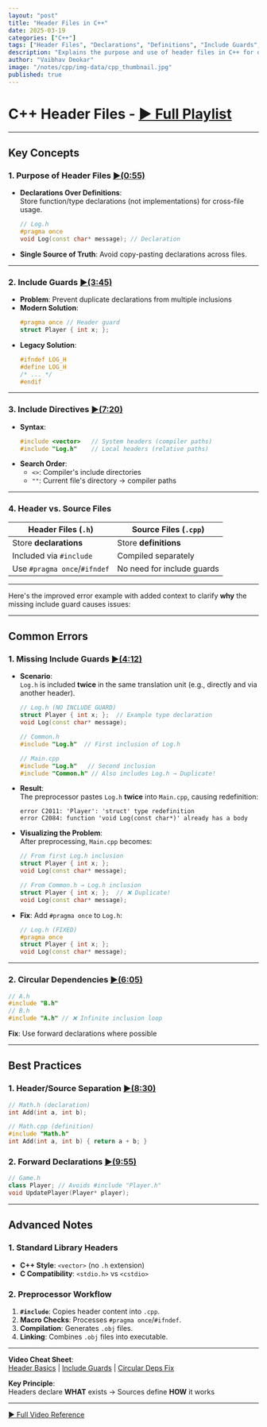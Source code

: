 ```yaml
---
layout: "post"
title: "Header Files in C++"
date: 2025-03-19
categories: ["C++"]
tags: ["Header Files", "Declarations", "Definitions", "Include Guards", "#pragma once", "#include", "Build Process", "Linking"]
description: "Explains the purpose and use of header files in C++ for declarations, include guards (#pragma once), include directives, and avoiding common errors like circular dependencies."
author: "Vaibhav Deokar"
image: "/notes/cpp/img-data/cpp_thumbnail.jpg"
published: true
---
```

# C++ Header Files - [▶️ Full Playlist](https://www.youtube.com/watch?v=9RJTQmK0YPI&list=PLlrATfBNZ98dudnM48yfGUldqGD0S4FFb&index=10)  

---

## **Key Concepts**  
### 1. **Purpose of Header Files** [▶️(0:55)](https://youtu.be/9RJTQmK0YPI?t=55)  
- **Declarations Over Definitions**:  
  Store function/type declarations (not implementations) for cross-file usage.  
  ```cpp  
  // Log.h  
  #pragma once  
  void Log(const char* message); // Declaration  
  ```  
- **Single Source of Truth**: Avoid copy-pasting declarations across files.  

---

### 2. **Include Guards** [▶️(3:45)](https://youtu.be/9RJTQmK0YPI?t=225)  
- **Problem**: Prevent duplicate declarations from multiple inclusions  
- **Modern Solution**:  
  ```cpp  
  #pragma once // Header guard  
  struct Player { int x; };  
  ```  
- **Legacy Solution**:  
  ```cpp  
  #ifndef LOG_H  
  #define LOG_H  
  /* ... */  
  #endif  
  ```  

---

### 3. **Include Directives** [▶️(7:20)](https://youtu.be/9RJTQmK0YPI?t=440)  
- **Syntax**:  
  ```cpp  
  #include <vector>   // System headers (compiler paths)  
  #include "Log.h"    // Local headers (relative paths)  
  ```  
- **Search Order**:  
  - `<>`: Compiler's include directories  
  - `""`: Current file's directory → compiler paths  

---

### 4. **Header vs. Source Files**  
| **Header Files (`.h`)**          | **Source Files (`.cpp`)**          |  
|----------------------------------|-------------------------------------|  
| Store **declarations**           | Store **definitions**              |  
| Included via `#include`          | Compiled separately                 |  
| Use `#pragma once`/`#ifndef`     | No need for include guards         |  

---

Here's the improved error example with added context to clarify **why** the missing include guard causes issues:

---

## **Common Errors**  
### 1. **Missing Include Guards** [▶️(4:12)](https://youtu.be/9RJTQmK0YPI?t=252)  
- **Scenario**:  
  `Log.h` is included **twice** in the same translation unit (e.g., directly and via another header).  
  ```cpp  
  // Log.h (NO INCLUDE GUARD)  
  struct Player { int x; };  // Example type declaration  
  void Log(const char* message);  
  ```  

  ```cpp  
  // Common.h  
  #include "Log.h"  // First inclusion of Log.h  
  ```  

  ```cpp  
  // Main.cpp  
  #include "Log.h"   // Second inclusion  
  #include "Common.h" // Also includes Log.h → Duplicate!  
  ```  

- **Result**:  
  The preprocessor pastes `Log.h` **twice** into `Main.cpp`, causing redefinition:  
  ```  
  error C2011: 'Player': 'struct' type redefinition  
  error C2084: function 'void Log(const char*)' already has a body  
  ```  

- **Visualizing the Problem**:  
  After preprocessing, `Main.cpp` becomes:  
  ```cpp  
  // From first Log.h inclusion  
  struct Player { int x; };  
  void Log(const char* message);  

  // From Common.h → Log.h inclusion  
  struct Player { int x; };  // ❌ Duplicate!  
  void Log(const char* message);  
  ```  

- **Fix**: Add `#pragma once` to `Log.h`:  
  ```cpp  
  // Log.h (FIXED)  
  #pragma once  
  struct Player { int x; };  
  void Log(const char* message);  
  ```  

---

### 2. **Circular Dependencies** [▶️(6:05)](https://youtu.be/9RJTQmK0YPI?t=365)  
```cpp  
// A.h  
#include "B.h"  
// B.h  
#include "A.h" // ❌ Infinite inclusion loop  
```  
**Fix**: Use forward declarations where possible  

---

## **Best Practices**  
### 1. **Header/Source Separation** [▶️(8:30)](https://youtu.be/9RJTQmK0YPI?t=510)  
```cpp  
// Math.h (declaration)  
int Add(int a, int b);  

// Math.cpp (definition)  
#include "Math.h"  
int Add(int a, int b) { return a + b; }  
```  

### 2. **Forward Declarations** [▶️(9:55)](https://youtu.be/9RJTQmK0YPI?t=595)  
```cpp  
// Game.h  
class Player; // Avoids #include "Player.h"  
void UpdatePlayer(Player* player);  
```  

---

## **Advanced Notes**  
### 1. **Standard Library Headers**  
- **C++ Style**: `<vector>` (no `.h` extension)  
- **C Compatibility**: `<stdio.h>` vs `<cstdio>`  

### 2. **Preprocessor Workflow**  
1. **`#include`**: Copies header content into `.cpp`.  
2. **Macro Checks**: Processes `#pragma once`/`#ifndef`.  
3. **Compilation**: Generates `.obj` files.  
4. **Linking**: Combines `.obj` files into executable.  

---

**Video Cheat Sheet**:  
[Header Basics](https://youtu.be/9RJTQmK0YPI) | [Include Guards](https://youtu.be/9RJTQmK0YPI?t=225) | [Circular Deps Fix](https://youtu.be/9RJTQmK0YPI?t=365)  

**Key Principle**:  
Headers declare **WHAT** exists → Sources define **HOW** it works  

--- 

[▶️ Full Video Reference](https://www.youtube.com/watch?v=9RJTQmK0YPI)
